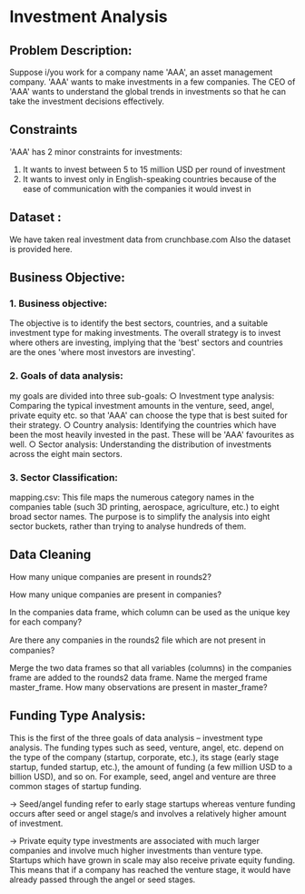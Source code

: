 # Investment Analysis


## Problem Description:

Suppose i/you work for a company name 'AAA', an asset management company. 'AAA' wants to make 
investments in a few companies. The CEO of 'AAA' wants to understand the global 
trends in investments so that he can take the investment decisions effectively. 




## Constraints

'AAA' has 2 minor constraints for investments: 

1. It wants to invest between 5 to 15 million USD per round of investment 
2. It wants to invest only in English-speaking countries because of the ease of communication with the companies it would invest in 


## Dataset :

We have taken real investment data from crunchbase.com
Also the dataset is provided here.




## Business Objective:

### 1. Business objective: 

The objective is to identify the best sectors, countries, and a suitable investment type for making investments. The overall strategy is 
to invest where others are investing, implying that the 'best' sectors and countries are the ones 'where most investors are investing'. 

### 2. Goals of data analysis:

my goals are divided into three sub-goals: 
	○ Investment type analysis:
	 Comparing the typical investment amounts in the venture, seed, angel, private equity etc. so that 'AAA'  can 
	choose the type that is best suited for their strategy. 
	○ Country analysis: 
	Identifying the countries which have been the most heavily invested in the past. These will be 'AAA'  favourites as well. 
	○ Sector analysis: 
	Understanding the distribution of investments across the eight main sectors. 


### 3. Sector Classification: 

mapping.csv: This file maps the numerous category names in the companies table (such 3D printing, aerospace, agriculture, etc.) to eight broad sector names. The 
purpose is to simplify the analysis into eight sector buckets, rather than trying to analyse hundreds of them. 





## Data Cleaning

How many unique companies are present in rounds2? 

How many unique companies are present in companies?        

In the companies data frame, which column can be used as the unique key for each company? 

Are there any companies in the rounds2 ﬁle which are not present in companies?

Merge the two data frames so that all variables (columns) in the companies frame are added to the rounds2 data frame. Name the merged frame master_frame. How many observations are present in master_frame?




## Funding Type Analysis:

This is the first of the three goals of data analysis – investment type analysis. 
The funding types such as seed, venture, angel, etc. depend on the type of the company (startup, corporate, etc.), its stage (early stage startup, funded startup, 
etc.), the amount of funding (a few million USD to a billion USD), and so on. For example, seed, angel and venture are three common stages of startup funding. 

-> Seed/angel funding refer to early stage startups whereas venture funding occurs after seed or angel stage/s and involves a relatively higher amount of investment. 

-> Private equity type investments are associated with much larger companies and involve much higher investments than venture type. Startups which have grown in scale may also receive private equity funding. This means that if a company has reached the venture stage, it would have already passed through the angel or seed stages. 


